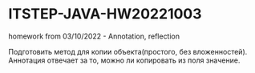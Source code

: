 # ITSTEP-JAVA-HW20221003
homework from 03/10/2022 - Annotation, reflection


Подготовить метод для копии объекта(простого, без вложенностей).
Аннотация отвечает за то, можно ли копировать из поля значение.
